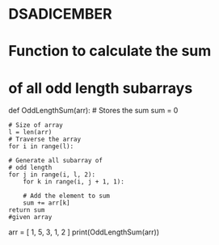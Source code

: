 # DSADICEMBER
# Function to calculate the sum
# of all odd length subarrays

def OddLengthSum(arr):
    # Stores the sum
    sum = 0

    # Size of array
    l = len(arr)
    # Traverse the array
    for i in range(l):

	# Generate all subarray of
	# odd length
	for j in range(i, l, 2):
	    for k in range(i, j + 1, 1):

		# Add the element to sum
		sum += arr[k]	
    return sum
    #given array
arr = [ 1, 5, 3, 1, 2 ]
print(OddLengthSum(arr))
